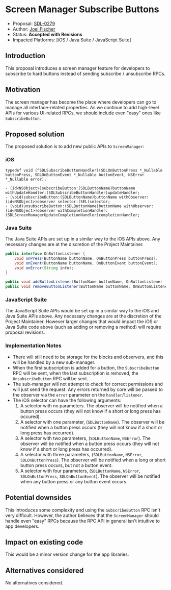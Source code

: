# Screen Manager Subscribe Buttons

* Proposal: [SDL-0279](0279-screen-manager-subscribe-buttons.md)
* Author: [Joel Fischer](https://github.com/joeljfischer)
* Status: **Accepted with Revisions**
* Impacted Platforms: [iOS / Java Suite / JavaScript Suite]

## Introduction
This proposal introduces a screen manager feature for developers to subscribe to hard buttons instead of sending subscribe / unsubscribe RPCs.

## Motivation
The screen manager has become the place where developers can go to manage all interface-related properties. As we continue to add high-level APIs for various UI-related RPCs, we should include even "easy" ones like `SubscribeButton`.

## Proposed solution
The proposed solution is to add new public APIs to `ScreenManager`:

### iOS
```objc
typedef void (^SDLSubscribeButtonHandler)(SDLOnButtonPress *_Nullable buttonPress, SDLOnButtonEvent *_Nullable buttonEvent, NSError *_Nullable error);

- (id<NSObject>)subscribeButton:(SDLButtonName)buttonName withUpdateHandler:(SDLSubscribeButtonHandler)updateHandler;
- (void)subscribeButton:(SDLButtonName)buttonName withObserver:(id<NSObject>)observer selector:(SEL)selector;
- (void)unsubscribeButton:(SDLButtonName)buttonName withObserver:(id<NSObject>)observer withCompletionHandler:(SDLScreenManagerUpdateCompletionHandler)completionHandler;
```

### Java Suite
The Java Suite APIs are set up in a similar way to the iOS APIs above. Any necessary changes are at the discretion of the Project Maintainer.

```java
public interface OnButtonListener {
    void onPress(ButtonName buttonName, OnButtonPress buttonPress);
    void onEvent(ButtonName buttonName, OnButtonEvent buttonEvent);
    void onError(String info);
}

public void addButtonListener(ButtonName buttonName, OnButtonListener listener);
public void removeButtonListener(ButtonName buttonName, OnButtonListener listener);
```

### JavaScript Suite
The JavaScript Suite APIs would be set up in a similar way to the iOS and Java Suite APIs above. Any necessary changes are at the discretion of the Project Maintainer. However larger changes that would impact the iOS or Java Suite code above (such as adding or removing a method) will require proposal revisions.

### Implementation Notes
* There will still need to be storage for the blocks and observers, and this will be handled by a new sub-manager.
* When the first subscription is added for a button, the `SubscribeButton` RPC will be sent, when the last subscription is removed, the `UnsubscribeButton` RPC will be sent.
* The sub-manager will not attempt to check for correct permissions and will just send the request. Any errors returned by core will be passed to the observer via the `error`  parameter on the `handler`/`listener`. 
*  The iOS selector can have the following arguments:
    1. A selector with no parameters. The observer will be notified when a button press occurs (they will not know if a short or long press has occured).
    2. A selector with one parameter, (`SDLButtonName`). The observer will be notified when a button press occurs (they will not know if a short or long press has occurred).
    3. A selector with two parameters, (`SDLButtonName`, `NSError`). The observer will be notified when a button press occurs (they will not know if a short or long press has occurred).
    4. A selector with three parameters,  (`SDLButtonName`, `NSError`, `SDLOnButtonPress`). The observer will be notified when a long or short button press occurs, but not a button event.
    5. A selector with four parameters, (`SDLButtonName`, `NSError`, `SDLOnButtonPress`, `SDLOnButtonEvent`). The observer will be notified when any button press or any button event occurs.

## Potential downsides
This introduces some complexity and using the `SubscribeButton` RPC isn't very difficult. However, the author believes that the `ScreenManager` should handle even "easy" RPCs because the RPC API in general isn't intuitive to app developers.

## Impact on existing code
This would be a minor version change for the app libraries.

## Alternatives considered
No alternatives considered.
